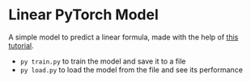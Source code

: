# Linear PyTorch Model

A simple model to predict a linear formula, made with the help of [this tutorial](https://www.learnpytorch.io/01_pytorch_workflow/).

- `py train.py` to train the model and save it to a file
- `py load.py` to load the model from the file and see its performance
